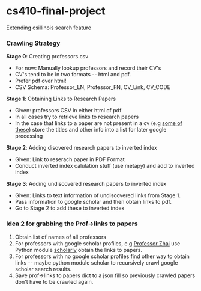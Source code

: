 # cs410-final-project
Extending csillinois search feature

### Crawling Strategy
**Stage 0**: Creating professors.csv
  * For now: Manually lookup professors and record their CV's   
  * CV's tend to be in two formats -- html and pdf.
  * Prefer pdf over html!
  * CSV Schema: Professor_LN, Professor_FN, CV_Link, CV_CODE
      
**Stage 1**: Obtaining Links to Research Papers
  * Given: professors CSV in either html of pdf
  * In all cases try to retrieve links to research papers
  * In the case that links to a paper are not present in a cv (e.g [some of these](http://sifaka.cs.uiuc.edu/czhai/selected.html)) store the titles and other info into a list for later google processing
      
**Stage 2**: Adding disovered research papers to inverted index
  * Given: Link to reserach paper in PDF Format
  * Conduct inverted index calulation stuff (use metapy) and add to inverted index
      
**Stage 3**: Adding undiscovered research papers to inverted index
  * Given: Links to text information of undiscovered links from Stage 1.
  * Pass information to google scholar and then obtain links to pdf.
  * Go to Stage 2 to add these to inverted index
  
### Idea 2 for grabbing the Prof->links to papers
1) Obtain list of names of all professors
2) For professors with google scholar profiles, e.g [Professor Zhai](https://scholar.google.com/citations?user=YU-baPIAAAAJ&hl=en&oi=ao) use Python module [scholarly](https://pypi.python.org/pypi/scholarly/0.2.3) obtain the links to papers.
3) For professors with no google scholar profiles find other way to obtain links -- maybe python module scholar to recursively crawl google scholar search results.
4) Save prof->links to papers dict to a json fill so previously crawled papers don't have to be crawled again.
